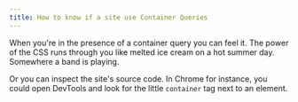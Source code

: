 ```yaml
---
title: How to know if a site use Container Queries
---
```


When you're in the presence of a container query you can feel it. The power of the CSS runs through you like melted ice cream on a hot summer day. Somewhere a band is playing.

Or you can inspect the site's source code. In Chrome for instance, you could open DevTools and look for the little `container` tag next to an element.